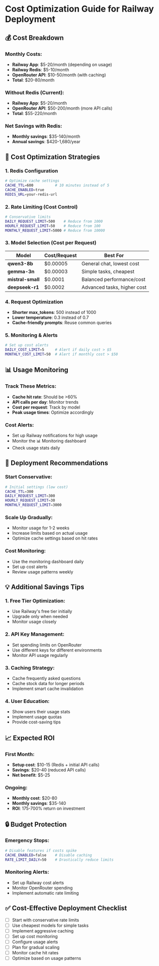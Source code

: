 # Cost Optimization Guide for Railway Deployment

## 💰 **Cost Breakdown**

### **Monthly Costs:**
- **Railway App**: $5-20/month (depending on usage)
- **Railway Redis**: $5-10/month
- **OpenRouter API**: $10-50/month (with caching)
- **Total**: $20-80/month

### **Without Redis (Current):**
- **Railway App**: $5-20/month
- **OpenRouter API**: $50-200/month (more API calls)
- **Total**: $55-220/month

### **Net Savings with Redis:**
- **Monthly savings**: $35-140/month
- **Annual savings**: $420-1,680/year

## 🎯 **Cost Optimization Strategies**

### **1. Redis Configuration**
```bash
# Optimize cache settings
CACHE_TTL=600          # 10 minutes instead of 5
CACHE_ENABLED=true
REDIS_URL=your-redis-url
```

### **2. Rate Limiting (Cost Control)**
```bash
# Conservative limits
DAILY_REQUEST_LIMIT=500    # Reduce from 1000
HOURLY_REQUEST_LIMIT=50    # Reduce from 100
MONTHLY_REQUEST_LIMIT=5000 # Reduce from 10000
```

### **3. Model Selection (Cost per Request)**
| Model | Cost/Request | Best For |
|-------|-------------|----------|
| **qwen3-8b** | $0.00005 | General chat, lowest cost |
| **gemma-3n** | $0.00003 | Simple tasks, cheapest |
| **mistral-small** | $0.0001 | Balanced performance/cost |
| **deepseek-r1** | $0.0002 | Advanced tasks, higher cost |

### **4. Request Optimization**
- **Shorter max_tokens**: 500 instead of 1000
- **Lower temperature**: 0.3 instead of 0.7
- **Cache-friendly prompts**: Reuse common queries

### **5. Monitoring & Alerts**
```bash
# Set up cost alerts
DAILY_COST_LIMIT=5     # Alert if daily cost > $5
MONTHLY_COST_LIMIT=50  # Alert if monthly cost > $50
```

## 📊 **Usage Monitoring**

### **Track These Metrics:**
- **Cache hit rate**: Should be >60%
- **API calls per day**: Monitor trends
- **Cost per request**: Track by model
- **Peak usage times**: Optimize accordingly

### **Cost Alerts:**
- Set up Railway notifications for high usage
- Monitor the 📊 Monitoring dashboard
- Check usage stats daily

## 🚀 **Deployment Recommendations**

### **Start Conservative:**
```bash
# Initial settings (low cost)
CACHE_TTL=300
DAILY_REQUEST_LIMIT=300
HOURLY_REQUEST_LIMIT=30
MONTHLY_REQUEST_LIMIT=3000
```

### **Scale Up Gradually:**
- Monitor usage for 1-2 weeks
- Increase limits based on actual usage
- Optimize cache settings based on hit rates

### **Cost Monitoring:**
- Use the monitoring dashboard daily
- Set up cost alerts
- Review usage patterns weekly

## 💡 **Additional Savings Tips**

### **1. Free Tier Optimization:**
- Use Railway's free tier initially
- Upgrade only when needed
- Monitor usage closely

### **2. API Key Management:**
- Set spending limits on OpenRouter
- Use different keys for different environments
- Monitor API usage regularly

### **3. Caching Strategy:**
- Cache frequently asked questions
- Cache stock data for longer periods
- Implement smart cache invalidation

### **4. User Education:**
- Show users their usage stats
- Implement usage quotas
- Provide cost-saving tips

## 📈 **Expected ROI**

### **First Month:**
- **Setup cost**: $10-15 (Redis + initial API calls)
- **Savings**: $20-40 (reduced API calls)
- **Net benefit**: $5-25

### **Ongoing:**
- **Monthly cost**: $20-80
- **Monthly savings**: $35-140
- **ROI**: 175-700% return on investment

## 🔒 **Budget Protection**

### **Emergency Stops:**
```bash
# Disable features if costs spike
CACHE_ENABLED=false    # Disable caching
RATE_LIMIT_DAILY=50    # Drastically reduce limits
```

### **Monitoring Alerts:**
- Set up Railway cost alerts
- Monitor OpenRouter spending
- Implement automatic rate limiting

## ✅ **Cost-Effective Deployment Checklist**

- [ ] Start with conservative rate limits
- [ ] Use cheapest models for simple tasks
- [ ] Implement aggressive caching
- [ ] Set up cost monitoring
- [ ] Configure usage alerts
- [ ] Plan for gradual scaling
- [ ] Monitor cache hit rates
- [ ] Optimize based on usage patterns 